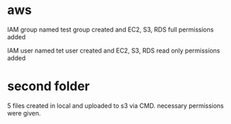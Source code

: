 # aws 
IAM group named test group created and EC2, S3, RDS full permissions added

IAM user  named tet user created and EC2, S3, RDS read only permissions added

# second folder

5 files created in local and uploaded to s3 via CMD. necessary permissions were given.
